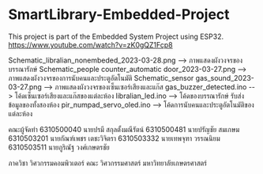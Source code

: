 # SmartLibrary-Embedded-Project

This project is part of the Embedded System Project using ESP32.
https://www.youtube.com/watch?v=zK0gQZ1Fcp8 

Schematic_libralian_nonembeded_2023-03-28.png --> ภาพแสดงผังวงจรของบรรณารักษ์
Schematic_people counter_automatic door_2023-03-27.png --> ภาพแสดงผังวงจรของการนับคนและประตูอัตโนมัติ
Schematic_sensor gas_sound_2023-03-27.png --> ภาพแสดงผังวงจรของเซ็นเซอร์เสียงและแก๊ส
gas_buzzer_detected.ino --> โค้ดเซ็นเซอร์เสียงและแก๊สของแต่ละห้อง
libralian_led.ino --> โค้ดของบรรณารักษ์ รับส่งข้อมูลของทั้งสองห้อง
pir_numpad_servo_oled.ino --> โค้ดการนับคนและประตูอัตโนมัติของแต่ละห้อง

คณะผู้จัดทำ
6310500040 นายปรมี สกุลตั้งมณีรัตน์
6310500481 นายปรัญชัย สมเกษม
6310503201 นายกัณฑ์เพชร เตชะวิจิตรา
6310503332 นายเทพจุฑา วรรณนิยม
6310503511 นายภูริณัฐ วงศ์เกษตรชัย

ภาควิชา วิศวกรรมคอมพิวเตอร์ คณะ วิศวกรรมศาสตร์ มหาวิทยาลัยเกษตรศาสตร์
